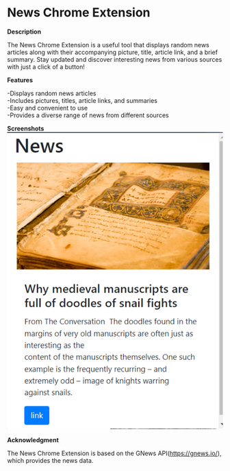 # News Chrome Extension
     
**Description**      
  
The News Chrome Extension is a useful tool that displays random news articles along with their accompanying picture, title, article link, and a brief summary. Stay updated and discover interesting news from various sources with just a click of a button!  
  
**Features**  
  
-Displays random news articles  
-Includes pictures, titles, article links, and summaries  
-Easy and convenient to use  
-Provides a diverse range of news from different sources  

**Screenshots**  
![extension_img](ss.png)  
  
**Acknowledgment**  
  
The News Chrome Extension is based on the GNews API(https://gnews.io/), which provides the news data.  
